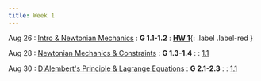 ```yaml
---
title: Week 1
---
```


Aug 26
: [Intro & Newtonian Mechanics](#)
  : **G 1.1-1.2**
: [**HW 1**](testing){: .label .label-red }[](#)

Aug 28
: [Newtonian Mechanics & Constraints](#)
  : **G 1.3-1.4**
: [](#)
  : [1.1](#)

Aug 30
: [D'Alembert's Principle & Lagrange Equations](#)
  : **G 2.1-2.3**
: [](#)
  : [1.1](#)